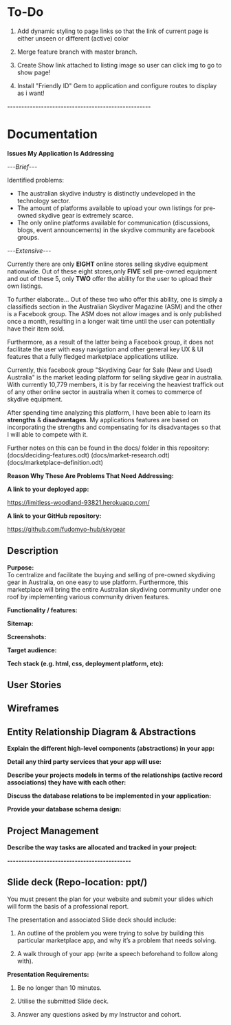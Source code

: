 # To-Do

1. Add dynamic styling to page links so that the link of current page is either unseen or different (active) color

2. Merge feature branch with master branch.

3. Create Show link attached to listing image so user can click img to go to show page!

4. Install "Friendly ID" Gem to application and configure routes to display as i want!

**---------------------------------------------------**

# Documentation 

**Issues My Application Is Addressing**

---*Brief*---

Identified problems: 
- The australian skydive industry is distinctly undeveloped in the technology sector.
- The amount of platforms available to upload your own listings for pre-owned skydive gear is extremely scarce. 
- The only online platforms available for communication (discussions, blogs, event announcements) in the skydive community are facebook groups.

---*Extensive*---

Currently there are only **EIGHT** online stores selling skydive equipment nationwide. Out of these eight stores,only **FIVE** sell pre-owned equipment and out of these 5, only **TWO** offer the ability for the user to upload their own listings. 

To further elaborate... Out of these two who offer this ability, one is simply a classifieds section in the Australian Skydiver Magazine (ASM) and the other is a Facebook group. The ASM does not allow images and is only published once a month, resulting in a longer wait time until the user can potentially have their item sold. 

Furthermore, as a result of the latter being a Facebook group, it does not facilitate the user with easy navigation and other general key UX & UI features that a fully fledged marketplace applications utilize. 

Currently, this facebook group "Skydiving Gear for Sale (New and Used) Australia" is the market leading platform for selling skydive gear in australia. With currently 10,779 members, it is by far receiving the heaviest traffick out of any other online sector in australia when it comes to commerce of skydive equipment. 

After spending time analyzing this platform, I have been able to learn its **strengths** & **disadvantages**. My applications features are based on incorporating the strengths and compensating for its disadvantages so that I will able to compete with it.

Further notes on this can be found in the docs/ folder in this repository:
(docs/deciding-features.odt)
(docs/market-research.odt)
(docs/marketplace-definition.odt)

**Reason Why These Are Problems That Need Addressing:**



**A link to your deployed app:**

https://limitless-woodland-93821.herokuapp.com/ 

**A link to your GitHub repository:**

https://github.com/fudomyo-hub/skygear

## Description 

**Purpose:**  
To centralize and facilitate the buying and selling of pre-owned skydiving gear in Australia, on one easy to use platform. Furthermore, this marketplace will bring the entire Australian skydiving community under one roof by implementing various community driven features.

**Functionality / features:**

**Sitemap:**

**Screenshots:**

**Target audience:**

**Tech stack (e.g. html, css, deployment platform, etc):**

## User Stories

## Wireframes

## Entity Relationship Diagram & Abstractions

**Explain the different high-level components (abstractions) in your app:**

**Detail any third party services that your app will use:**

**Describe your projects models in terms of the relationships (active record associations) they have with each other:**

**Discuss the database relations to be implemented in your application:**

**Provide your database schema design:**

## Project Management

**Describe the way tasks are allocated and tracked in your project:**

**--------------------------------------------**

## Slide deck (Repo-location: ppt/)

You must present the plan for your website and submit your slides which will form the basis of a professional report.

The presentation and associated Slide deck should include:

1. An outline of the problem you were trying to solve by building this particular marketplace app, and why it’s a problem that needs solving.

2. A walk through of your app (write a speech beforehand to follow along with).

**Presentation Requirements:**

1. Be no longer than 10 minutes.

2. Utilise the submitted Slide deck.

3. Answer any questions asked by my Instructor and cohort.